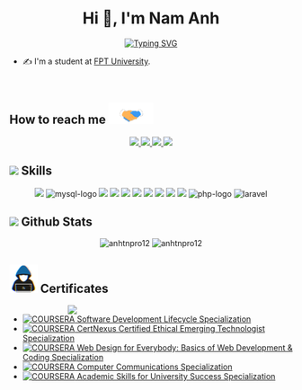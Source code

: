 <h1 align="center">Hi 👋, I'm Nam Anh</h1>
<p align="center">
  <a href="https://git.io/typing-svg"><img src="https://readme-typing-svg.demolab.com?font=Fira+Code&pause=1000&center=true&vCenter=true&width=435&lines=A+web+developer+from+Vietnam" alt="Typing SVG" /></a>
</p>


- ✍ I'm a student at [FPT University](https://daihoc.fpt.edu.vn/).

<br />

## **How to reach me** <img src="https://github.com/0xAbdulKhalid/0xAbdulKhalid/raw/main/assets/mdImages/handshake.gif" width ="80">

<p align="center">
  <a href="https://www.facebook.com/profile.php?id=100010520674916" alt="Facebook">
    <img src="https://img.icons8.com/fluent/48/000000/facebook-new.png" target="_blank" />
  </a> 
  <a href="https://github.com/anhtnpro12" alt="Github">
    <img src="https://img.icons8.com/fluent/48/000000/github.png"/>
  </a> 
  <a href="https://www.youtube.com/channel/UCzLVqvb_3ArLqOHWEiibDUw" alt="Youtube channel" target="_blank" >
    <img src="https://img.icons8.com/fluent/48/000000/youtube-play.png"/>
  </a> 
  <a href="mailto:anhtrinhnam02@gmail.com" alt="Email">
    <img src="https://img.icons8.com/fluent/48/000000/mailing.png"/>
  </a>
</p>

## <img src="https://media2.giphy.com/media/QssGEmpkyEOhBCb7e1/giphy.gif?cid=ecf05e47a0n3gi1bfqntqmob8g9aid1oyj2wr3ds3mg700bl&rid=giphy.gif" width ="25"> Skills
<p align="center">  
  <img src="https://img.icons8.com/color/48/000000/microsoft-sql-server.png"/>   
  <img width="48" height="48" src="https://img.icons8.com/color/48/mysql-logo.png" alt="mysql-logo"/>
  <img src="https://img.icons8.com/color/48/000000/git.png"/>
  <img src="https://img.icons8.com/color/48/000000/github-2.png"/>
  <img src="https://img.icons8.com/color/48/null/gitlab.png"/>
  <img src="https://img.icons8.com/color/48/000000/visual-studio-code-2019.png"/>
  <img src="https://img.icons8.com/color/48/null/visual-studio--v2.png"/>    
  <img src="https://img.icons8.com/color/48/null/java-coffee-cup-logo--v1.png"/>
  <img src="https://img.icons8.com/fluency/48/null/c-plus-plus-logo.png"/>
  <img src="https://img.icons8.com/color/48/null/c-sharp-logo.png"/>
  <img src="https://img.icons8.com/officel/48/php-logo.png" alt="php-logo"/>
  <img width="48" height="48" src="https://img.icons8.com/fluency/48/laravel.png" alt="laravel"/>  
</p>

## <img src="https://media.giphy.com/media/iY8CRBdQXODJSCERIr/giphy.gif" width="35"><b> Github Stats </b>

<p align="center"> 
      <img src="https://github-readme-stats.vercel.app/api/top-langs/?username=anhtnpro12&bg_color=FFFFFF00&text_color=179fa3&layout=compact&hide=CSS&langs_count=10&custom_title=Top%20ng%C3%B4n%20ng%E1%BB%AF%20%C4%91%C6%B0%E1%BB%A3c%20d%C3%B9ng" alt="anhtnpro12" width="50%"/>      
      <img src="https://github-readme-stats.vercel.app/api?username=anhtnpro12&bg_color=FFFFFF00&text_color=179fa3&show_icons=true&count_private=true&include_all_commits=true&custom_title=Hoạt%20động%20trên%20Github" alt="anhtnpro12" width="50%"/>    
</p>

## <picture><img src = "https://github.com/0xAbdulKhalid/0xAbdulKhalid/raw/main/assets/mdImages/about_me.gif" width = 50px></picture> Certificates

<img align="right" width="400" src="https://github.githubassets.com/images/modules/profile/profile-joined-github.svg">

- [![COURSERA](https://img.shields.io/badge/-COURSERA-green) Software Development Lifecycle Specialization](https://www.coursera.org/account/accomplishments/specialization/certificate/26UCZJP3MJS4)
- [![COURSERA](https://img.shields.io/badge/-COURSERA-green) CertNexus Certified Ethical Emerging Technologist Specialization](https://www.coursera.org/account/accomplishments/specialization/certificate/NATBMLX8SNPX)
- [![COURSERA](https://img.shields.io/badge/-COURSERA-green) Web Design for Everybody: Basics of Web Development & Coding Specialization](https://www.coursera.org/account/accomplishments/specialization/certificate/JTX4VLFHNV3F)
- [![COURSERA](https://img.shields.io/badge/-COURSERA-green) Computer Communications Specialization](https://www.coursera.org/account/accomplishments/specialization/certificate/J4WGU5JFCNSP)
- [![COURSERA](https://img.shields.io/badge/-COURSERA-green) 
Academic Skills for University Success Specialization](https://www.coursera.org/account/accomplishments/specialization/certificate/R3BXXLTXWR8L)

